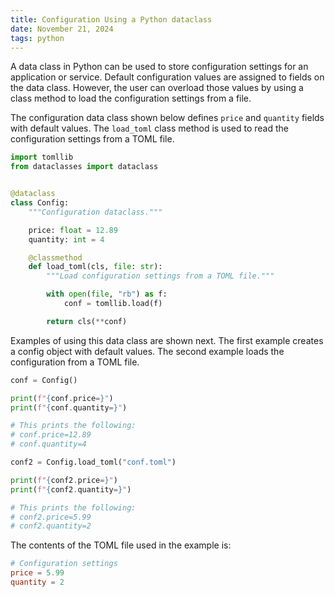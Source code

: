 ```yaml
---
title: Configuration Using a Python dataclass
date: November 21, 2024
tags: python
---
```


A data class in Python can be used to store configuration settings for an application or service. Default configuration values are assigned to fields on the data class. However, the user can overload those values by using a class method to load the configuration settings from a file.

The configuration data class shown below defines `price` and `quantity` fields with default values. The `load_toml` class method is used to read the configuration settings from a TOML file.

```python
import tomllib
from dataclasses import dataclass


@dataclass
class Config:
    """Configuration dataclass."""

    price: float = 12.89
    quantity: int = 4

    @classmethod
    def load_toml(cls, file: str):
        """Load configuration settings from a TOML file."""

        with open(file, "rb") as f:
            conf = tomllib.load(f)

        return cls(**conf)
```

Examples of using this data class are shown next. The first example creates a config object with default values. The second example loads the configuration from a TOML file.

```python
conf = Config()

print(f"{conf.price=}")
print(f"{conf.quantity=}")

# This prints the following:
# conf.price=12.89
# conf.quantity=4

conf2 = Config.load_toml("conf.toml")

print(f"{conf2.price=}")
print(f"{conf2.quantity=}")

# This prints the following:
# conf2.price=5.99
# conf2.quantity=2
```

The contents of the TOML file used in the example is:

```toml
# Configuration settings
price = 5.99
quantity = 2
```
